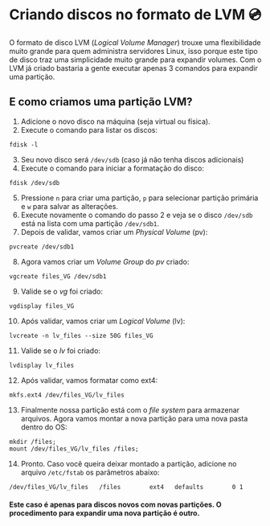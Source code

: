 # Criando discos no formato de LVM 💿

O formato de disco LVM (*Logical Volume Manager*) trouxe uma flexibilidade muito grande para quem administra servidores Linux, isso porque este tipo de disco traz uma simplicidade muito grande para expandir volumes.
Com o LVM já criado bastaria a gente executar apenas 3 comandos para expandir uma partição.

## E como criamos uma partição LVM?

1. Adicione o novo disco na máquina (seja virtual ou física).
2. Execute o comando para listar os discos:

``` 
fdisk -l
```

3. Seu novo disco será `/dev/sdb` (caso já não tenha discos adicionais)
4. Execute o comando para iniciar a formatação do disco:

```
fdisk /dev/sdb
```
5. Pressione `n` para criar uma partição, `p` para selecionar partição primária e `w` para salvar as alterações.
6. Execute novamente o comando do passo 2 e veja se o disco `/dev/sdb` está na lista com uma partição `/dev/sdb1`.
7. Depois de validar, vamos criar um *Physical Volume* (pv):

```
pvcreate /dev/sdb1
```
8. Agora vamos criar um *Volume Group* do *pv* criado:

```
vgcreate files_VG /dev/sdb1
```
9. Valide se o *vg* foi criado:

```
vgdisplay files_VG
```
10. Após validar, vamos criar um *Logical Volume* (lv):

```
lvcreate -n lv_files --size 50G files_VG
```
11. Valide se o *lv* foi criado:

```
lvdisplay lv_files
```

12. Após validar, vamos formatar como ext4:

```
mkfs.ext4 /dev/files_VG/lv_files
```

13. Finalmente nossa partição está com o *file system* para armazenar arquivos. Agora vamos montar a nova partição para uma nova pasta dentro do OS:

```
mkdir /files;
mount /dev/files_VG/lv_files /files;
```

14. Pronto. Caso você queira deixar montado a partição, adicione no arquivo `/etc/fstab` os parâmetros abaixo:

```
/dev/files_VG/lv_files   /files        ext4   defaults        0 1
```

#### Este caso é apenas para discos novos com novas partições. O procedimento para expandir uma nova partição é outro.
